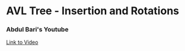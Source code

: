 # AVL Tree - Insertion and Rotations
### Abdul Bari's Youtube

[Link to Video](https://www.youtube.com/watch?v=jDM6_TnYIqE&t=2001s)
